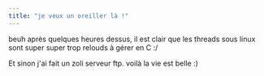 ```yaml
---
title: "je veux un oreiller là !"
---
```


beuh après quelques heures dessus, il est clair que les threads sous linux
sont super super trop relouds à gérer en C :/

Et sinon j'ai fait un zoli serveur ftp. voilà la vie est belle :)

